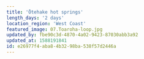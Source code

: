```yaml
---
title: 'Ōtehake hot springs'
length_days: '2 days'
location_region: 'West Coast'
featured_image: 07.Toaroha-loop.jpg
updated_by: fbe90c3d-4870-4a02-9423-87030abb3a92
updated_at: 1588191841
id: e26977f4-aba8-4b32-98ba-538f57d2446a
---
```

